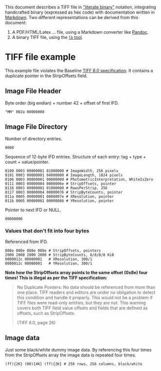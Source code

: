 This document describes a TIFF file in ["literate binary"][lb] notation,
integrating handcrafted binary (expressed as hex code) with documentation
written in [Markdown][Markdown]. Two different representations can be derived
from this document:

1. A PDF/HTML/Latex ... file, using a Markdown converter like [Pandoc][Pandoc].
2. A binary TIFF file, using the [`lb` tool][lb].

[lb]: https://github.com/marhop/literate-binary
[Markdown]: https://commonmark.org/
[Pandoc]: https://pandoc.org/

# TIFF file example

This example file violates the Baseline [TIFF 6.0 specification][TIFF]. It
contains a duplicate pointer in the StripOffsets field.

## Image File Header

Byte order (big endian) + number 42 + offset of first IFD.

    "MM" 002a 00000008

## Image File Directory

Number of directory entries.

    0008

Sequence of 12-byte IFD entries. Structure of each entry: tag + type + count +
value/pointer.

    0100 0003 00000001 01000000 # ImageWidth, 256 pixels
    0101 0003 00000001 04000000 # ImageLength, 1024 pixels
    0106 0003 00000001 00000000 # PhotometricInterpretation, WhiteIsZero
    0111 0003 00000004 0000006e # StripOffsets, pointer
    0116 0003 00000001 01000000 # RowsPerStrip, 256
    0117 0003 00000004 00000076 # StripByteCounts, pointer
    011a 0005 00000001 0000007e # XResolution, pointer
    011b 0005 00000001 00000086 # YResolution, pointer

Pointer to next IFD or NULL.

    00000000

### Values that don't fit into four bytes

Referenced from IFD.

    008e 008e 008e 008e # StripOffsets, pointers
    2000 2000 2000 2000 # StripByteCounts, 8/8/8/8 KiB
    0000012c 00000001   # XResolution, 300/1
    0000012c 00000001   # YResolution, 300/1

**Note how the StripOffsets array points to the same offset (0x8e) four times!
This is illegal as per the TIFF specification:**

> No Duplicate Pointers. No data should be referenced from more than one place.
> TIFF readers and editors are under no obligation to detect this condition and
> handle it properly. This would not be a problem if TIFF files were read-only
> entities, but they are not. This warning covers both TIFF field value offsets
> and fields that are defined as offsets, such as StripOffsets.
>
> (TIFF 6.0, page 26)

## Image data

Just some black/white dummy image data. By referencing this four times from the
StripOffsets array the image data is repeated four times.

    (ff){2K} (00){4K} (ff){2K} # 256 rows, 256 columns, black/white

[TIFF]: https://archive.org/details/TIFF6
